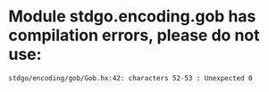 # Module stdgo.encoding.gob has compilation errors, please do not use:
```
stdgo/encoding/gob/Gob.hx:42: characters 52-53 : Unexpected 0

```

